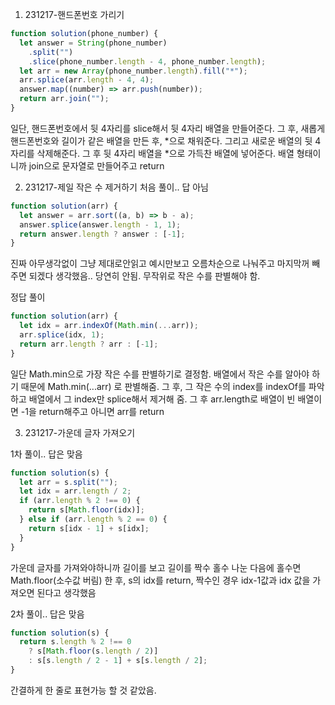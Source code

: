 1. 231217-핸드폰번호 가리기

```javascript
function solution(phone_number) {
  let answer = String(phone_number)
    .split("")
    .slice(phone_number.length - 4, phone_number.length);
  let arr = new Array(phone_number.length).fill("*");
  arr.splice(arr.length - 4, 4);
  answer.map((number) => arr.push(number));
  return arr.join("");
}
```

일단, 핸드폰번호에서 뒷 4자리를 slice해서 뒷 4자리 배열을 만들어준다.
그 후, 새롭게 핸드폰번호와 길이가 같은 배열을 만든 후, *으로 채워준다.
그리고 새로운 배열의 뒷 4자리를 삭제해준다. 그 후 뒷 4자리 배열을 *으로 가득찬 배열에 넣어준다.
배열 형태이니까 join으로 문자열로 만들어주고 return

2. 231217-제일 작은 수 제거하기
   처음 풀이.. 답 아님

```javascript
function solution(arr) {
  let answer = arr.sort((a, b) => b - a);
  answer.splice(answer.length - 1, 1);
  return answer.length ? answer : [-1];
}
```

진짜 아무생각없이 그냥 제대로안읽고 예시만보고 오름차순으로 나눠주고 마지막꺼 빼주면 되겠다 생각했음..
당연히 안됨. 무작위로 작은 수를 판별해야 함.

정답 풀이

```javascript
function solution(arr) {
  let idx = arr.indexOf(Math.min(...arr));
  arr.splice(idx, 1);
  return arr.length ? arr : [-1];
}
```

일단 Math.min으로 가장 작은 수를 판별하기로 결정함. 배열에서 작은 수를 알아야 하기 때문에 Math.min(...arr) 로 판별해줌. 그 후, 그 작은 수의 index를 indexOf를 파악하고
배열에서 그 index만 splice해서 제거해 줌.
그 후 arr.length로 배열이 빈 배열이면 -1을 return해주고 아니면 arr를 return

3. 231217-가운데 글자 가져오기

1차 풀이.. 답은 맞음

```javascript
function solution(s) {
  let arr = s.split("");
  let idx = arr.length / 2;
  if (arr.length % 2 !== 0) {
    return s[Math.floor(idx)];
  } else if (arr.length % 2 == 0) {
    return s[idx - 1] + s[idx];
  }
}
```

가운데 글자를 가져와야하니까 길이를 보고 길이를 짝수 홀수 나눈 다음에 홀수면 Math.floor(소수값 버림) 한 후, s의 idx를 return, 짝수인 경우 idx-1값과 idx 값을 가져오면 된다고 생각했음

2차 풀이.. 답은 맞음

```javascript
function solution(s) {
  return s.length % 2 !== 0
    ? s[Math.floor(s.length / 2)]
    : s[s.length / 2 - 1] + s[s.length / 2];
}
```

간결하게 한 줄로 표현가능 할 것 같았음.
